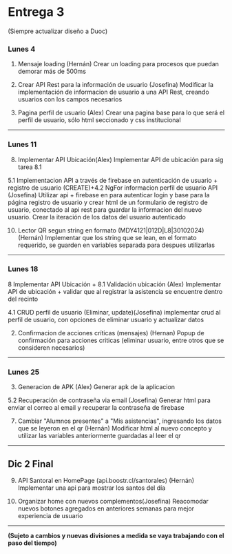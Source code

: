 # Entrega 3

(Siempre actualizar diseño a Duoc)
### Lunes 4
1. Mensaje loading (Hernán)
  Crear un loading para procesos que puedan demorar más de 500ms

5. Crear API Rest para la información de usuario (Josefina)
  Modificar la implementación de informacion de usuario a una API Rest, creando usuarios con los campos necesarios

4. Pagina perfil de usuario (Alex)
   Crear una pagina base para lo que será el perfil de usuario, sólo html seccionado y css institucional

___

### Lunes 11
8. Implementar API Ubicación(Alex)
Implementar API de ubicación para sig tarea 8.1 

5.1 Implementacion API a través de firebase en autenticación de usuario + registro de usuario (CREATE)+4.2 NgFor informacion perfil de usuario API (Josefina)
  Utilizar api + firebase en para autenticar login y base para la página registro de usuario y crear html de un formulario de registro de usuario, conectado al api rest para guardar la informacion del nuevo usuario.  Crear la iteración de los datos del usuario autenticado
  
10. Lector QR segun string en formato (MDY4121|012D|L8|30102024) (Hernán)
  Implementar que los string que se lean, en el formato requerido, se guarden en variables separada para despues utilizarlas

___

### Lunes 18
8 Implementar API Ubicación + 8.1 Validación ubicación (Alex)
  Implementar API de ubicación + validar que al registrar la asistencia se encuentre dentro del recinto

4.1 CRUD perfil de usuario (Eliminar, update)(Josefina)
  implementar crud al perfil de usuario, con opciones de eliminar usuario y actualizar datos

2. Confirmacion de acciones críticas (mensajes) (Hernan)
   Popup de confirmación para acciones criticas (eliminar usuario, entre otros que se consideren necesarios)

___

### Lunes 25
3. Generacion de APK (Alex)
  Generar apk de la aplicacion
  
5.2 Recuperación de contraseña via email (Josefina)
  Generar html para enviar el correo al email y recuperar la contraseña de firebase

7. Cambiar "Alumnos presentes" a "Mis asistencias", ingresando los datos que se leyeron en el qr (Hernán)
  Modificar html al nuevo concepto y utilizar las variables anteriormente guardadas al leer el qr

___

## Dic 2 Final
9. API Santoral en HomePage (api.boostr.cl/santorales) (Hernán)
  Implementar una api para mostrar los santos del día

6. Organizar home con nuevos complementos(Josefina)
  Reacomodar nuevos botones agregados en anteriores semanas para mejor experiencia de usuario


___

**(Sujeto a cambios y nuevas divisiones a medida se vaya trabajando con el paso del tiempo)**
